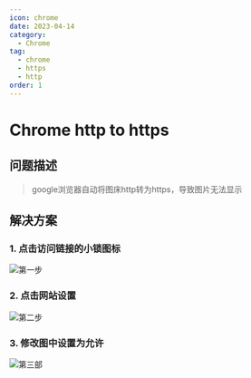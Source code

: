 ```yaml
---
icon: chrome
date: 2023-04-14
category:
  - Chrome
tag:
  - chrome
  - https
  - http
order: 1
---
```


# Chrome http to https

## 问题描述

> google浏览器自动将图床http转为https，导致图片无法显示
>

## 解决方案
### 1. 点击访问链接的小锁图标
![第一步](https://img.brinish.eu.org:6205/images/2023/04/14/c5188989c2eb0c9e765251016930884e.png)
### 2. 点击网站设置
![第二步](https://img.brinish.eu.org:6205/images/2023/04/14/94571dc85600d5c3296335d36eb25283.png)
### 3. 修改图中设置为允许
![第三部](https://img.brinish.eu.org:6205/images/2023/04/14/a5c9a7f1b1c8508c28ad57569319ec91.png)